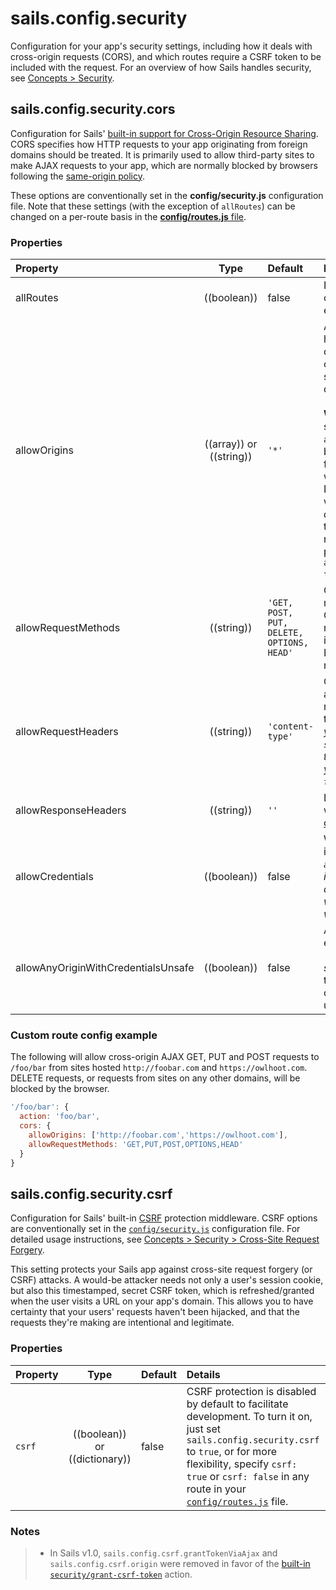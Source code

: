 # sails.config.security

Configuration for your app's security settings, including how it deals with cross-origin requests (CORS), and which routes require a CSRF token to be included with the request. For an overview of how Sails handles security, see [Concepts > Security](http://sailsjs.com/documentation/concepts/security).

## sails.config.security.cors
Configuration for Sails' [built-in support for Cross-Origin Resource Sharing](http://sailsjs.com/documentation/concepts/security/cors).  CORS specifies how HTTP requests to your app originating from foreign domains should be treated.  It is primarily used to allow third-party sites to make AJAX requests to your app, which are normally blocked by browsers following the <a href="http://en.wikipedia.org/wiki/Same-origin_policy" target="_blank">same-origin policy</a>.

These options are conventionally set in the **config/security.js** configuration file.  Note that these settings (with the exception of `allRoutes`) can be changed on a per-route basis in the [**config/routes.js** file](http://sailsjs.com/documentation/concepts/Routes/RouteTargetSyntax.html?q=route-target-options).

### Properties

| Property    | Type       | Default   | Details |
|:------------|:----------:|:----------|:--------|
| allRoutes | ((boolean))| false     | Indicates whether the other CORS configuration settings should apply to every route in the app by default.
| allowOrigins        | ((array)) or ((string))       | `'*'`      | Array of default hosts (beginning with http:// or https://) to grant cross-domain browser access (e.g. AJAX over CORS).  Alternatively, if this is the string `*`, then AJAX requests from _any_ domain will be allowed.<br/><br/>**Warning**: If your CORS settings specify `allRoutes: true` AND `allowOrigins: '*'`, then your app will be fully accessible to sites hosted on foreign domains (except for routes which have their own CORS settings).  If `allowCredentials` is also `true`, you will _probably want to set this to an array of explicit hosts!_  (If you don't, then the app will fail to lift for security reasons, unless you circumvent that precaution by enabling the `allowAnyOriginWithCredentialsUnsafe: true` flag.
| allowRequestMethods |((string))| `'GET, POST, PUT, DELETE, OPTIONS, HEAD'` |Comma-delimited list of HTTP methods that are allowed to be used in CORS requests.  This is only used in response to [preflight requests](https://developer.mozilla.org/en-US/docs/HTTP/Access_control_CORS#Preflighted_requests), so the inclusion of GET, POST, OPTIONS and HEAD, although customary, is not necessary.
| allowRequestHeaders |((string))| `'content-type'` |Comma-delimited list of headers that are allowed to be sent with CORS requests.  This is only used in response to [preflight requests](https://developer.mozilla.org/en-US/docs/HTTP/Access_control_CORS#Preflighted_requests).  _(For example, if you are using the implicit `security/csrf-token` action, and need to expose cross-origin access to it, you might change this to  `'content-type,x-csrf-token'`.)_
| allowResponseHeaders |((string))|`''`| List of response headers that browsers will be allowed to access.  See [access-control-expose-headers](https://developer.mozilla.org/en-US/docs/Web/HTTP/Access_control_CORS#Access-Control-Expose-Headers).
| allowCredentials |((boolean)) | false | Whether or not cookies can be shared in CORS requests.  _(For example, if `allowCredentials` is not enabled, then if Sails receives an AJAX request from a webpage on some other domain, it won't be able to provide `req.session` when the backend code runs.)_ |
| allowAnyOriginWithCredentialsUnsafe |((boolean))|false| A safety precaution.  This flag must be enabled in order to use `allowOrigins: '*'` and `allowCredentials: true` _at the same time_.  This essentially negates the security benefits of browsers' cross-origin policy, and should be used very carefully.

### Custom route config example

The following will allow cross-origin AJAX GET, PUT and POST requests to `/foo/bar` from sites hosted `http://foobar.com` and `https://owlhoot.com`.  DELETE requests, or requests from sites on any other domains, will be blocked by the browser.

```javascript
'/foo/bar': {
  action: 'foo/bar',
  cors: {
    allowOrigins: ['http://foobar.com','https://owlhoot.com'],
    allowRequestMethods: 'GET,PUT,POST,OPTIONS,HEAD'
  }
}
```

## sails.config.security.csrf

Configuration for Sails' built-in [CSRF](http://en.wikipedia.org/wiki/Cross-site_request_forgery) protection middleware.  CSRF options are conventionally set in the [`config/security.js`](http://sailsjs.com/documentation/anatomy/myApp/config/security.js.html) configuration file.  For detailed usage instructions, see [Concepts > Security > Cross-Site Request Forgery](http://sailsjs.com/documentation/concepts/security/csrf).

This setting protects your Sails app against cross-site request forgery (or CSRF) attacks.  A would-be attacker needs not only a user's session cookie, but also this timestamped, secret CSRF token, which is refreshed/granted when the user visits a URL on your app's domain.  This allows you to have certainty that your users' requests haven't been hijacked, and that the requests they're making are intentional and legitimate.

### Properties

| Property    | Type       | Default   | Details |
|:------------|:----------:|:----------|:--------|
| `csrf`      | ((boolean)) or ((dictionary))| false     | CSRF protection is disabled by default to facilitate development.  To turn it on, just set `sails.config.security.csrf` to `true`, or for more flexibility, specify `csrf: true` or `csrf: false` in any route in your [`config/routes.js`](http://sailsjs.com/anatomy/config/routes-js) file.



### Notes

> + In Sails v1.0, `sails.config.csrf.grantTokenViaAjax` and `sails.config.csrf.origin` were removed in favor of the [built-in `security/grant-csrf-token`](http://sailsjs.com/docs/concepts/security/csrf) action.



<docmeta name="displayName" value="sails.config.security">
<docmeta name="pageType" value="property">

